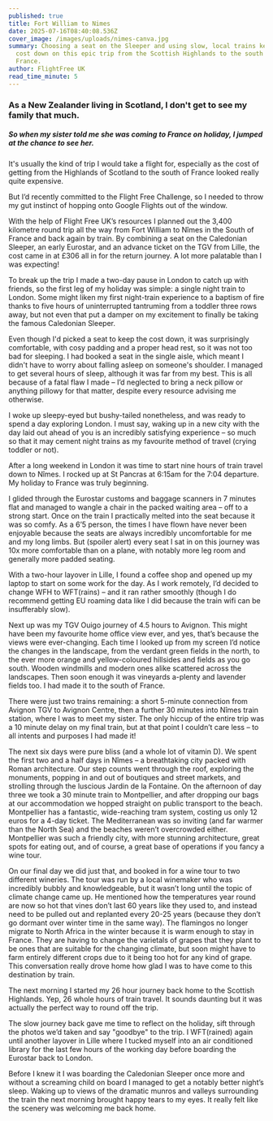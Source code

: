 ```yaml
---
published: true
title: Fort William to Nimes
date: 2025-07-16T08:40:08.536Z
cover_image: /images/uploads/nimes-canva.jpg
summary: Choosing a seat on the Sleeper and using slow, local trains keeps the
  cost down on this epic trip from the Scottish Highlands to the south of
  France.
author: FlightFree UK
read_time_minute: 5
---
```

### A﻿s a New Zealander living in Scotland, I don't get to see my family that much. 

##### So when my sister told me she was coming to France on holiday, I jumped at the chance to see her. 

It's usually the kind of trip I would take a flight for, especially as the cost of getting from the Highlands of Scotland to the south of France looked really quite expensive.

But I’d recently committed to the Flight Free Challenge, so I needed to throw my gut instinct of hopping onto Google Flights out of the window. 

With the help of Flight Free UK’s resources I planned out the 3,400 kilometre round trip all the way from Fort William to Nîmes in the South of France and back again by train. By combining a seat on the Caledonian Sleeper, an early Eurostar, and an advance ticket on the TGV from Lille, the cost came in at £306 all in for the return journey. A lot more palatable than I was expecting!

To break up the trip I made a two-day pause in London to catch up with friends, so the first leg of my holiday was simple: a single night train to London. Some might liken my first night-train experience to a baptism of fire thanks to five hours of uninterrupted tantruming from a toddler three rows away, but not even that put a damper on my excitement to finally be taking the famous Caledonian Sleeper. 

Even though I'd picked a seat to keep the cost down, it was surprisingly comfortable, with cosy padding and a proper head rest, so it was not too bad for sleeping. I had booked a seat in the single aisle, which meant I didn't have to worry about falling asleep on someone's shoulder. I managed to get several hours of sleep, although it was far from my best. This is all because of a fatal flaw I made – I’d neglected to bring a neck pillow or anything pillowy for that matter, despite every resource advising me otherwise. 

I woke up sleepy-eyed but bushy-tailed nonetheless, and was ready to spend a day exploring London. I must say, waking up in a new city with the day laid out ahead of you is an incredibly satisfying experience – so much so that it may cement night trains as my favourite method of travel (crying toddler or not).

After a long weekend in London it was time to start nine hours of train travel down to Nîmes. I rocked up at St Pancras at 6:15am for the 7:04 departure. My holiday to France was truly beginning.

I glided through the Eurostar customs and baggage scanners in 7 minutes flat and managed to wangle a chair in the packed waiting area – off to a strong start. Once on the train I practically melted into the seat because it was so comfy. As a 6’5 person, the times I have flown have never been enjoyable because the seats are always incredibly uncomfortable for me and my long limbs. But (spoiler alert) every seat I sat in on this journey was 10x more comfortable than on a plane, with notably more leg room and generally more padded seating. 

W﻿ith a two-hour layover in Lille, I found a coffee shop and opened up my laptop to start on some work for the day. As I work remotely, I’d decided to change WFH to WFT(rains) – and it ran rather smoothly (though I do recommend getting EU roaming data like I did because the train wifi can be insufferably slow). 

Next up was my TGV Ouigo journey of 4.5 hours to Avignon. This might have been my favourite home office view ever, and yes, that’s because the views were ever-changing. Each time I looked up from my screen I’d notice the changes in the landscape, from the verdant green fields in the north, to the ever more orange and yellow-coloured hillsides and fields as you go south. Wooden windmills and modern ones alike scattered across the landscapes. Then soon enough it was vineyards a-plenty and lavender fields too. I had made it to the south of France. 

T﻿here were just two trains remaining: a short 5-minute connection from Avignon TGV to Avignon Centre, then a further 30 minutes into Nîmes train station, where I was to meet my sister. The only hiccup of the entire trip was a 10 minute delay on my final train, but at that point I couldn’t care less – to all intents and purposes I had made it!

The next six days were pure bliss (and a whole lot of vitamin D). We spent the first two and a half days in Nîmes – a breathtaking city packed with Roman architecture. Our step counts went through the roof, exploring the monuments, popping in and out of boutiques and street markets, and strolling through the luscious Jardin de la Fontaine. On the afternoon of day three we took a 30 minute train to Montpellier, and after dropping our bags at our accommodation we hopped straight on public transport to the beach. Montpellier has a fantastic, wide-reaching tram system, costing us only 12 euros for a 4-day ticket. The Mediterranean was so inviting (and far warmer than the North Sea) and the beaches weren’t overcrowded either. Montpellier was such a friendly city, with more stunning architecture, great spots for eating out, and of course, a great base of operations if you fancy a wine tour. 

On our final day we did just that, and booked in for a wine tour to two different wineries. The tour was run by a local winemaker who was incredibly bubbly and knowledgeable, but it wasn’t long until the topic of climate change came up. He mentioned how the temperatures year round are now so hot that vines don’t last 60 years like they used to, and instead need to be pulled out and replanted every 20-25 years (because they don’t go dormant over winter time in the same way). The flamingos no longer migrate to North Africa in the winter because it is warm enough to stay in France. They are having to change the varietals of grapes that they plant to be ones that are suitable for the changing climate, but soon might have to farm entirely different crops due to it being too hot for any kind of grape. This conversation really drove home how glad I was to have come to this destination by train. 

The next morning I started my 26 hour journey back home to the Scottish Highlands. Yep, 26 whole hours of train travel. It sounds daunting but it was actually the perfect way to round off the trip. 

The slow journey back gave me time to reflect on the holiday, sift through the photos we’d taken and say "goodbye" to the trip. I WFT(rained) again until another layover in Lille where I tucked myself into an air conditioned library for the last few hours of the working day before boarding the Eurostar back to London. 

Before I knew it I was boarding the Caledonian Sleeper once more and without a screaming child on board I managed to get a notably better night’s sleep. Waking up to views of the dramatic munros and valleys surrounding the train the next morning brought happy tears to my eyes. It really felt like the scenery was welcoming me back home.